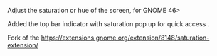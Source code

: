 Adjust the saturation or hue of the screen, for GNOME 46>

Added the top bar indicator with saturation pop up for quick access .

Fork of the https://extensions.gnome.org/extension/8148/saturation-extension/

